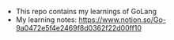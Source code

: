 - This repo contains my learnings of GoLang</br>
- My learning notes: https://www.notion.so/Go-9a0472e5f4e2469f8d0362f22d00ff10
